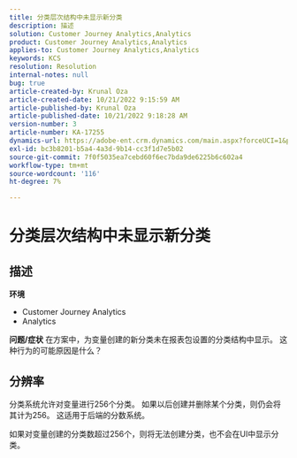 ```yaml
---
title: 分类层次结构中未显示新分类
description: 描述
solution: Customer Journey Analytics,Analytics
product: Customer Journey Analytics,Analytics
applies-to: Customer Journey Analytics,Analytics
keywords: KCS
resolution: Resolution
internal-notes: null
bug: true
article-created-by: Krunal Oza
article-created-date: 10/21/2022 9:15:59 AM
article-published-by: Krunal Oza
article-published-date: 10/21/2022 9:18:28 AM
version-number: 3
article-number: KA-17255
dynamics-url: https://adobe-ent.crm.dynamics.com/main.aspx?forceUCI=1&pagetype=entityrecord&etn=knowledgearticle&id=8dff38f6-2051-ed11-bba2-0022480867fb
exl-id: bc3b8201-b5a4-4a3d-9b14-cc3f1d7e5b02
source-git-commit: 7f0f5035ea7cebd60f6ec7bda9de6225b6c602a4
workflow-type: tm+mt
source-wordcount: '116'
ht-degree: 7%

---
```


# 分类层次结构中未显示新分类

## 描述

<b>环境</b>
- Customer Journey Analytics
- Analytics



<b>问题/症状</b>
在方案中，为变量创建的新分类未在报表包设置的分类结构中显示。 这种行为的可能原因是什么？


## 分辨率


分类系统允许对变量进行256个分类。 如果以后创建并删除某个分类，则仍会将其计为256。 这适用于后端的分数系统。

如果对变量创建的分类数超过256个，则将无法创建分类，也不会在UI中显示分类。
